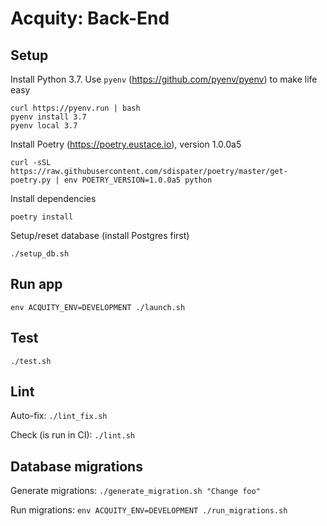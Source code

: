 # Acquity: Back-End

## Setup
Install Python 3.7. Use `pyenv` (https://github.com/pyenv/pyenv) to make life easy
```
curl https://pyenv.run | bash
pyenv install 3.7
pyenv local 3.7
```
Install Poetry (https://poetry.eustace.io), version 1.0.0a5
```
curl -sSL https://raw.githubusercontent.com/sdispater/poetry/master/get-poetry.py | env POETRY_VERSION=1.0.0a5 python
```
Install dependencies
```
poetry install
```
Setup/reset database (install Postgres first)
```
./setup_db.sh
```

## Run app
```
env ACQUITY_ENV=DEVELOPMENT ./launch.sh
```

## Test
```
./test.sh
```

## Lint
Auto-fix: `./lint_fix.sh`

Check (is run in CI): `./lint.sh`

## Database migrations
Generate migrations: `./generate_migration.sh "Change foo"`

Run migrations: `env ACQUITY_ENV=DEVELOPMENT ./run_migrations.sh`
